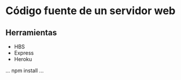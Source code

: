 # Código fuente de un servidor web

## Herramientas
 - HBS
 - Express
 - Heroku

...
npm install
...